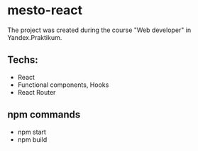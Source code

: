 # mesto-react
The project was created during the course "Web developer" in Yandex.Praktikum.
## Techs:
 - React
 - Functional components, Hooks
 - React Router
## npm commands
 - npm start
 - npm build

